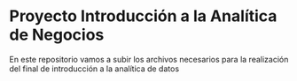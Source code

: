 # Proyecto Introducción a la Analítica de Negocios
En este repositorio vamos a subir los archivos necesarios para la realización del final de introducción a la analítica de datos
